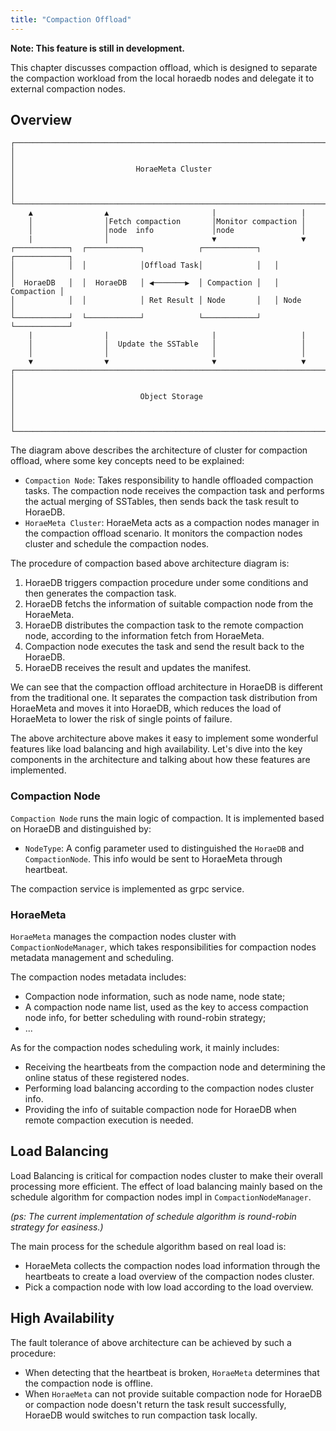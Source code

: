 ```yaml
---
title: "Compaction Offload"
---
```


**Note: This feature is still in development.**

This chapter discusses compaction offload, which is designed to separate the compaction workload from the local horaedb nodes and delegate it to external compaction nodes.

## Overview

```plaintext
┌───────────────────────────────────────────────────────────────────────┐
│                                                                       │
│                           HoraeMeta Cluster                           │
│                                                                       │
└───────────────────────────────────────────────────────────────────────┘
    ▲                ▲                       |                   |
    │                │Fetch compaction       │Monitor compaction │
    │                │node  info             │node               │
    |                │                       ▼                   ▼
┌────────────┐  ┌────────────┐            ┌────────────┐   ┌────────────┐
│            │  │            │Offload Task│            │   │            │
│  HoraeDB   │  │  HoraeDB   │ ◀───────▶  │ Compaction │   │ Compaction │
│            │  │            │ Ret Result │ Node       │   │ Node       │
└────────────┘  └────────────┘            └────────────┘   └────────────┘
    |                |                       |                   |
    │                │  Update the SSTable   │                   │
    │                │                       │                   │
    ▼                ▼                       ▼                   ▼
┌───────────────────────────────────────────────────────────────────────┐
│                                                                       │
│                            Object Storage                             │
│                                                                       │
└───────────────────────────────────────────────────────────────────────┘
```

The diagram above describes the architecture of cluster for compaction offload, where some key concepts need to be explained:

- `Compaction Node`: Takes responsibility to handle offloaded compaction tasks. The compaction node receives the compaction task and performs the actual merging of SSTables, then sends back the task result to HoraeDB.
- `HoraeMeta Cluster`: HoraeMeta acts as a compaction nodes manager in the compaction offload scenario. It monitors the compaction nodes cluster and schedule the compaction nodes.

The procedure of compaction based above architecture diagram is:

1. HoraeDB triggers compaction procedure under some conditions and then generates the compaction task.
2. HoraeDB fetchs the information of suitable compaction node from the HoraeMeta.
3. HoraeDB distributes the compaction task to the remote compaction node, according to the information fetch from HoraeMeta.
4. Compaction node executes the task and send the result back to the HoraeDB.
5. HoraeDB receives the result and updates the manifest.

We can see that the compaction offload architecture in HoraeDB is different from the traditional one. It separates the compaction task distribution from HoraeMeta and moves it into HoraeDB, which reduces the load of HoraeMeta to lower the risk of single points of failure.

The above architecture above makes it easy to implement some wonderful features like load balancing and high availability. Let's dive into the key components in the architecture and talking about how these features are implemented.

### Compaction Node

`Compaction Node` runs the main logic of compaction. It is implemented based on HoraeDB and distinguished by:

- `NodeType`: A config parameter used to distinguished the `HoraeDB` and `CompactionNode`. This info would be sent to HoraeMeta through heartbeat.

The compaction service is implemented as grpc service.

### HoraeMeta

`HoraeMeta` manages the compaction nodes cluster with `CompactionNodeManager`, which takes responsibilities for compaction nodes metadata management and scheduling.

The compaction nodes metadata includes:

- Compaction node information, such as node name, node state;
- A compaction node name list, used as the key to access compaction node info, for better scheduling with round-robin strategy;
- ...

As for the compaction nodes scheduling work, it mainly includes:

- Receiving the heartbeats from the compaction node and determining the online status of these registered nodes.
- Performing load balancing according to the compaction nodes cluster info.
- Providing the info of suitable compaction node for HoraeDB when remote compaction execution is needed.

## Load Balancing

Load Balancing is critical for compaction nodes cluster to make their overall processing more efficient. The effect of load balancing mainly based on the schedule algorithm for compaction nodes impl in `CompactionNodeManager`.

_(ps: The current implementation of schedule algorithm is round-robin strategy for easiness.)_

The main process for the schedule algorithm based on real load is:

- HoraeMeta collects the compaction nodes load information through the heartbeats to create a load overview of the compaction nodes cluster.
- Pick a compaction node with low load according to the load overview.

## High Availability

The fault tolerance of above architecture can be achieved by such a procedure:

- When detecting that the heartbeat is broken, `HoraeMeta` determines that the compaction node is offline.
- When `HoraeMeta` can not provide suitable compaction node for HoraeDB or compaction node doesn't return the task result successfully, HoraeDB would switches to run compaction task locally.
